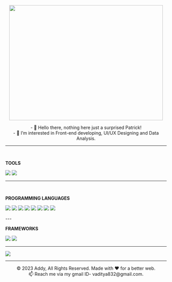 <p align="center">
  <img width="480" height="360" src="https://user-images.githubusercontent.com/84838153/220697334-f3157bee-33f8-4eb4-bdfc-fd3518979462.png">
</p>


<p align="center">
- 👋 Hello there, nothing here just a surprised Patrick!<br>
- 👀 I’m interested in Front-end developing, UI/UX Designing and Data Analysis.
  </p>
  
---

<br>

**TOOLS**

<p>
  <img src="https://img.shields.io/badge/Visual_Studio_Code-0078D4?style=for-the-badge&logo=visual%20studio%20code&logoColor=white" />
  <img src="https://img.shields.io/badge/Eclipse-2C2255?style=for-the-badge&logo=eclipse&logoColor=white" />
</p>

---

<br>

**PROGRAMMING LANGUAGES**
<p>
  
  <img src="https://img.shields.io/badge/Python-3776AB?style=for-the-badge&logo=python&logoColor=white" />
  <img src="https://img.shields.io/badge/HTML5-E34F26?style=for-the-badge&logo=html5&logoColor=white" />
  <img src="https://img.shields.io/badge/CSS3-1572B6?style=for-the-badge&logo=css3&logoColor=white" />
  <img src="https://img.shields.io/badge/JavaScript-323330?style=for-the-badge&logo=javascript&logoColor=F7DF1E" />
  <img src="https://img.shields.io/badge/C-00599C?style=for-the-badge&logo=c&logoColor=white" />
  <img src="https://img.shields.io/badge/C%2B%2B-00599C?style=for-the-badge&logo=c%2B%2B&logoColor=white" />
  <img src="https://img.shields.io/badge/PHP-777BB4?style=for-the-badge&logo=php&logoColor=white" />
  <img src="https://img.shields.io/badge/Java-ED8B00?style=for-the-badge&logo=java&logoColor=white" />
  </p>
---

<br>

**FRAMEWORKS**

<p>
 <img src="https://img.shields.io/badge/Bootstrap-563D7C?style=for-the-badge&logo=bootstrap&logoColor=white" />
 <img src="https://img.shields.io/badge/React-20232A?style=for-the-badge&logo=react&logoColor=61DAFB" />
</p>

---

<img align="center" src="https://github-readme-stats.vercel.app/api/top-langs/?username=addy-301&layout=compact&theme=cobalt&hide_border=true" />

---
  <p align="center"> © 2023 Addy, All Rights Reserved. Made with ❤️ for a better web. <br> 📫 Reach me via my gmail ID- vaditya832@gmail.com.
  
</p>

<!---
addy-301/addy-301 is a ✨ special ✨ repository because its `README.md` (this file) appears on your GitHub profile.
You can click the Preview link to take a look at your changes.
--->
